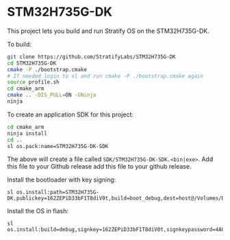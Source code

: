 # STM32H735G-DK

This project lets you build and run Stratify OS on the STM32H735G-DK.

To build:

```sh
git clone https://github.com/StratifyLabs/STM32H735G-DK
cd STM32H735G-DK
cmake -P ./bootstrap.cmake
# If needed login to sl and run cmake -P ./bootstrap.cmake again
source profile.sh
cd cmake_arm
cmake .. -DIS_PULL=ON -GNinja
ninja
```

To create an application SDK for this project:

```sh
cd cmake_arm
ninja install
cd ..
sl os.pack:name=STM32H735G-DK-SDK
```

The above will create a file called `SDK/STM32H735G-DK-SDK.<bin|exe>`. Add this file to your Github release add this file to your github release.


Install the bootloader with key signing:

```
sl os.install:path=STM32H735G-DK,publickey=162ZEPiD33bF1T8diV0t,build=boot_debug,dest=host@/Volumes/DIS_H735IG,key,rekey
```

Install the OS in flash:

```
sl os.install:build=debug,signkey=162ZEPiD33bF1T8diV0t,signkeypassword=4AC673981E969BBC9C33933800960A7F57EC0F9036CAABB2E1CF09402E9B391E,flashpath=/dev/auth_flash
```
